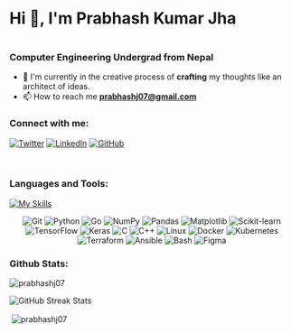 # Hi 👋, I'm Prabhash Kumar Jha
<img src="https://komarev.com/ghpvc/?username=prabhashj07&style=flat-square&color=blue" alt=""/>

### Computer Engineering Undergrad from Nepal

- 🌱 I'm currently in the creative process of **crafting** my thoughts like an architect of ideas.
- 📫 How to reach me **[prabhashj07@gmail.com](mailto:prabhashj07@gmail.com)**

### Connect with me:

[![Twitter](https://img.shields.io/badge/-Twitter-1DA1F2.svg?logo=Twitter&logoColor=white)](https://twitter.com/prabhashj07) [![LinkedIn](https://img.shields.io/badge/LinkedIn-%230077B5.svg?logo=linkedin&logoColor=white)](https://linkedin.com/in/prabhash-kumar-jha-b2042023a/) [![GitHub](https://img.shields.io/badge/-GitHub-181717.svg?logo=GitHub&logoColor=white)](https://github.com/prabhashj07)

<br> 

### Languages and Tools:

[![My Skills](https://img.shields.io/badge/tech-stack-0690fa.svg?style=flat&logo=git&logoColor=white&labelColor=100303&color=4A154B)](https://shields.io)

<div align="center">
  <img src="https://img.shields.io/badge/-Git-F05032?style=flat&logo=git&logoColor=white" alt="Git" />
  <img src="https://img.shields.io/badge/-Python-3776AB?style=flat&logo=python&logoColor=white" alt="Python" />
  <img src="https://img.shields.io/badge/-Go-00ADD8?style=flat&logo=go&logoColor=white" alt="Go" />
  <img src="https://img.shields.io/badge/-NumPy-013243?style=flat&logo=numpy&logoColor=white" alt="NumPy" />
  <img src="https://img.shields.io/badge/-Pandas-150458?style=flat&logo=pandas&logoColor=white" alt="Pandas" />
  <img src="https://img.shields.io/badge/-Matplotlib-11557c?style=flat&logo=matplotlib&logoColor=white" alt="Matplotlib" />
  <img src="https://img.shields.io/badge/-Scikit_Learn-F7931E?style=flat&logo=scikit-learn&logoColor=white" alt="Scikit-learn" />
  <img src="https://img.shields.io/badge/-TensorFlow-FF6F00?style=flat&logo=tensorflow&logoColor=white" alt="TensorFlow" />
  <img src="https://img.shields.io/badge/-Keras-D00000?style=flat&logo=keras&logoColor=white" alt="Keras" />
  <img src="https://img.shields.io/badge/-C-A8B9CC?style=flat&logo=c&logoColor=white" alt="C" />
  <img src="https://img.shields.io/badge/-C++-00599C?style=flat&logo=c%2B%2B&logoColor=white" alt="C++" />
  <img src="https://img.shields.io/badge/-Linux-FCC624?style=flat&logo=linux&logoColor=white" alt="Linux" />
  <img src="https://img.shields.io/badge/-Docker-2496ED?style=flat&logo=docker&logoColor=white" alt="Docker" />
  <img src="https://img.shields.io/badge/-Kubernetes-326CE5?style=flat&logo=kubernetes&logoColor=white" alt="Kubernetes" />
  <img src="https://img.shields.io/badge/-Terraform-326CE5?style=flat&logo=Terraform&logoColor=white" alt="Terraform" />
  <img src="https://img.shields.io/badge/-Ansible-326CE5?style=flat&logo=Ansible&logoColor=white" alt="Ansible" />
  <img src="https://img.shields.io/badge/-Bash-4EAA25?style=flat&logo=gnu-bash&logoColor=white" alt="Bash" />
  <img src="https://img.shields.io/badge/-Figma-F24E1E?style=flat&logo=figma&logoColor=white" alt="Figma" />
</div>

### Github Stats:

<p><img align="center" src="https://github-readme-stats.vercel.app/api/top-langs?username=prabhashj07&show_icons=true&theme=dark&locale=en&layout=compact" alt="prabhashj07" /></p>
<p><img align="center" src="https://github-readme-streak-stats.herokuapp.com/?user=prabhashj07&theme=dark&hide_border=true" alt="GitHub Streak Stats" /></p>
<p>&nbsp;<img align="center" src="https://github-readme-stats.vercel.app/api?username=prabhashj07&show_icons=true&locale=en&theme=dark" alt="prabhashj07" /></p>
